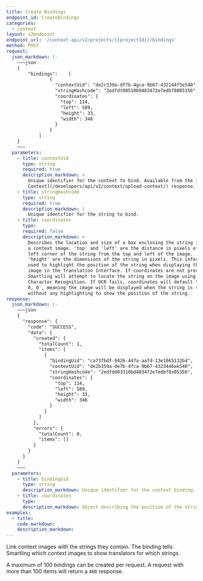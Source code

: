```yaml
---
title: Create Bindings
endpoint_id: CreateBindings
categories:
  - context
layout: v2endpoint
endpoint_url: '/context-api/v2/projects/{{projectId}}/bindings'
method: POST
request:
  json_markdown: |-
    ~~~json
    {
        "bindings":    [
                {
                  "contextUid": "de2r339a-df7b-4gca-9b67-432144f5e540",
                  "stringHashcode": "2edfdt08510b9483472e7edbf8805356",
                  "coordinates": {
                    "top": 114,
                    "left": 589,
                    "height": 33,
                    "width": 346
                  }
                }
            ]
    }
    ~~~
  parameters:
    - title: contextUid
      type: string
      required: true
      description_markdown: >
        Unique identifier for the context to bind. Available from the [Upload
        Context](/developers/api/v2/context/upload-context/) response.
    - title: stringHashcode
      type: string
      required: true
      description_markdown: |
        Unique identifier for the string to bind.
    - title: coordinates
      type:
      required: false
      description_markdown: >
        Describes the location and size of a box enclosing the string in
        a context image. 'top' and 'left' are the distance in pixels of the top
        left corner of the string from the top and left of the image. 'width' and
        'height' are the dimensions of the string in pixels. This information is
        used to highlight the position of the string when displaying the context
        image in the Translation Interface. If coordinates are not provided,
        Smartling will attempt to locate the string on the image using Optical
        Character Recognition. If OCR fails, coordinates will default to `0, 0,
        0, 0`, meaning the image will be displayed when the string is translated,
        without any highlighting to show the position of the string.
response:
  json_markdown: |-
    ~~~json
    {
      "response": {
        "code": "SUCCESS",
        "data": {
          "created": {
            "totalCount": 1,
            "items": [
              {
                "bindingUid": "ca73fbdf-9426-447a-aafd-13e1065132b4",
                "contextUid": "de2b359a-de7b-4fca-9b67-4323446ak540",
                "stringHashcode": "2edfdd03310bd483472e7edbf8s05356",
                "coordinates": {
                  "top": 114,
                  "left": 589,
                  "height": 33,
                  "width": 346
                }
              }
            ]
          },
          "errors": {
            "totalCount": 0,
            "items": []
          }
        }
      }
    }
    ~~~
  parameters:
    - title: bindingUid
      type: string
      description_markdown: Unique identifier for the context binding.
    - title: coordinates
      type:
      description_markdown: Object describing the position of the string within the context image. Read these like CSS positioning values.
examples:
  - title:
    code_markdown:
    description_markdown:
---
```



Link context images with the strings they contain. The binding tells Smartling which context images to show translators for which strings.

A maximum of 100 bindings can be created per request. A request with more than 100 items will return a `400` response.